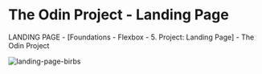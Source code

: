 # The Odin Project - Landing Page
LANDING PAGE - [Foundations - Flexbox - 5.  Project: Landing Page] - The Odin Project

![landing-page-birbs](https://user-images.githubusercontent.com/88782080/156234229-23bb915c-02f4-45c4-a1c6-94fabbb146d1.jpg)
